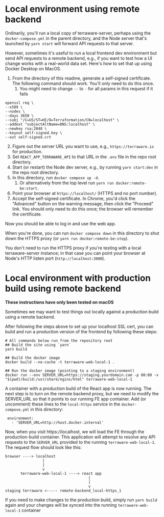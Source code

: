 # Local environment using remote backend

Ordinarily, you'll run a local copy of terraware-server, perhaps using the `docker-compose.yml`
in the parent directory, and the Node server that's launched by `yarn start` will forward API
requests to that server.

However, sometimes it's useful to run a local frontend dev environment but send API requests to
a remote backend, e.g., if you want to test how a UI change works with a real-world data set.
Here's how to set that up using Docker Desktop on MacOS.

1. From the directory of this readme, generate a self-signed certificate. The following command should work. You'll only need
   to do this once.
   1. You might need to change `--` to `-` for all params in this request if it fails

```shell
openssl req \
--x509 \
--nodes \
--days 3650 \
--subj "/C=US/ST=HI/O=Terraformation/CN=localhost" \
--addext "subjectAltName=DNS:localhost" \
--newkey rsa:2048 \
--keyout self-signed.key \
--out self-signed.crt
```

2. Figure out the server URL you want to use, e.g., `https://terraware.io` for production.
3. Set `REACT_APP_TERRAWARE_API` to that URL in the `.env` file in the repo root directory.
4. Start (or restart) the Node dev server, e.g., by running `yarn start:dev` in the repo
   root directory.
5. In this directory, run `docker compose up -d`.
   1. Or alternatively from the top level run `yarn run docker:remote-be:start`.
6. Point your browser at `https://localhost/` (HTTPS and no port number).
7. Accept the self-signed certificate. In Chrome, you'd click the "Advanced" button on the
   warning message, then click the "Proceed" link. You should only need to do this once;
   the browser will remember the certificate.

Now you should be able to log in and use the web app.

When you're done, you can run `docker compose down` in this directory to shut down the HTTPS
proxy (or `yarn run docker:remote-be:stop`).

You don't need to run the HTTPS proxy if you're testing with a local terraware-server instance;
in that case you can point your browser at Node's HTTP listen port (`http://localhost:3000`).

# Local environment with production build using remote backend

**These instructions have only been tested on macOS**

Sometimes we may want to test things out locally against a production build using a remote backend.

After following the steps above to set up your localhost SSL cert, you can build and run a production version
of the frontend by following these steps:

```
# All commands below run from the repository root
## Build the site using `yarn`
yarn build

## Build the docker image
docker build --no-cache -t terraware-web-local-1 .

## Run the docker image (pointing to a staging environment)
docker run --env SERVER_URL=https://staging.yourdomain.com -p 80:80 -v "$(pwd)/build:/usr/share/nginx/html" terraware-web-local-1
```

A container with a production build of the React app is now running. The next step is to turn on the remote backend proxy, but we
need to modify the SERVER_URL so that it points to our running FE app container. Add (or uncomment) these lines to the `local-https`
service in the `docker-compose.yml` in this directory:

```
 environment:
   - 'SERVER_URL=http://host.docker.internal'
```

Now, when you visit https://localhost, we will load the FE through the production-build container. This application will attempt to
resolve any API requests to the `SERVER_URL` provided to the running `terraware-web-local-1`. The request flow should look like this:

```
browser ----> localhost
                 |
                 |
                 v
       terraware-web-local-1 ----> react app
                                      |
                                      |
                                      v
staging terraware <----- remote-backend_local-https_1
```

If you need to make changes to the production build, simply run `yarn build` again and your changes will be synced into the running `terraware-web-local-1` container
